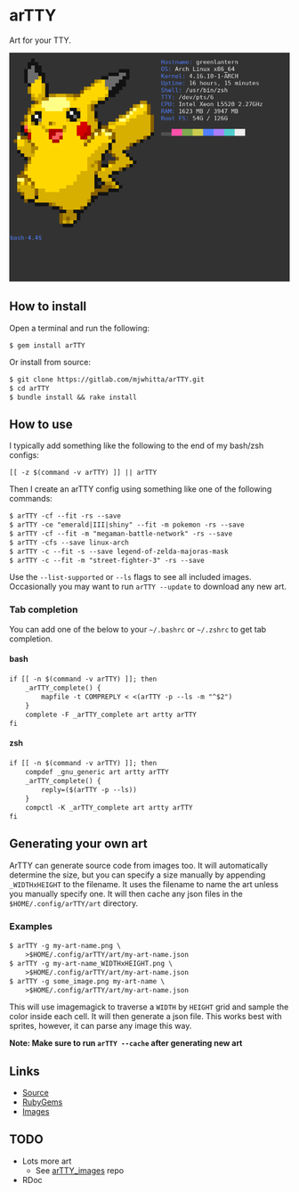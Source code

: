 # arTTY

Art for your TTY.

![Screenshot](imgs/screenshot.png)

## How to install

Open a terminal and run the following:

```
$ gem install arTTY
```

Or install from source:

```
$ git clone https://gitlab.com/mjwhitta/arTTY.git
$ cd arTTY
$ bundle install && rake install
```

## How to use

I typically add something like the following to the end of my bash/zsh
configs:

```
[[ -z $(command -v arTTY) ]] || arTTY
```

Then I create an arTTY config using something like one of the
following commands:

```
$ arTTY -cf --fit -rs --save
$ arTTY -ce "emerald|III|shiny" --fit -m pokemon -rs --save
$ arTTY -cf --fit -m "megaman-battle-network" -rs --save
$ arTTY -cfs --save linux-arch
$ arTTY -c --fit -s --save legend-of-zelda-majoras-mask
$ arTTY -c --fit -m "street-fighter-3" -rs --save
```

Use the `--list-supported` or `--ls` flags to see all included images.
Occasionally you may want to run `arTTY --update` to download any new
art.

### Tab completion

You can add one of the below to your `~/.bashrc` or `~/.zshrc` to get
tab completion.

#### bash

```
if [[ -n $(command -v arTTY) ]]; then
    _arTTY_complete() {
        mapfile -t COMPREPLY < <(arTTY -p --ls -m "^$2")
    }
    complete -F _arTTY_complete art artty arTTY
fi
```

#### zsh

```
if [[ -n $(command -v arTTY) ]]; then
    compdef _gnu_generic art artty arTTY
    _arTTY_complete() {
        reply=($(arTTY -p --ls))
    }
    compctl -K _arTTY_complete art artty arTTY
fi
```

## Generating your own art

ArTTY can generate source code from images too. It will automatically
determine the size, but you can specify a size manually by appending
`_WIDTHxHEIGHT` to the filename. It uses the filename to name the art
unless you manually specify one. It will then cache any json files in
the `$HOME/.config/arTTY/art` directory.

### Examples

```
$ arTTY -g my-art-name.png \
    >$HOME/.config/arTTY/art/my-art-name.json
$ arTTY -g my-art-name_WIDTHxHEIGHT.png \
    >$HOME/.config/arTTY/art/my-art-name.json
$ arTTY -g some_image.png my-art-name \
    >$HOME/.config/arTTY/art/my-art-name.json
```

This will use imagemagick to traverse a `WIDTH` by `HEIGHT` grid and
sample the color inside each cell. It will then generate a json file.
This works best with sprites, however, it can parse any image this
way.

**Note: Make sure to run `arTTY --cache` after generating new art**

## Links

- [Source](https://gitlab.com/mjwhitta/arTTY)
- [RubyGems](https://rubygems.org/gems/arTTY)
- [Images](https://gitlab.com/mjwhitta/arTTY_images)

## TODO

- Lots more art
    - See [arTTY_images] repo
- RDoc

[arTTY_images]: https://gitlab.com/mjwhitta/arTTY_images#todo
